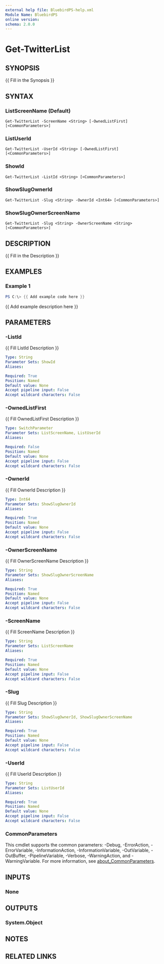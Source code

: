 ```yaml
---
external help file: BluebirdPS-help.xml
Module Name: BluebirdPS
online version:
schema: 2.0.0
---
```


# Get-TwitterList

## SYNOPSIS
{{ Fill in the Synopsis }}

## SYNTAX

### ListScreenName (Default)
```
Get-TwitterList -ScreenName <String> [-OwnedListFirst] [<CommonParameters>]
```

### ListUserId
```
Get-TwitterList -UserId <String> [-OwnedListFirst] [<CommonParameters>]
```

### ShowId
```
Get-TwitterList -ListId <String> [<CommonParameters>]
```

### ShowSlugOwnerId
```
Get-TwitterList -Slug <String> -OwnerId <Int64> [<CommonParameters>]
```

### ShowSlugOwnerScreenName
```
Get-TwitterList -Slug <String> -OwnerScreenName <String> [<CommonParameters>]
```

## DESCRIPTION
{{ Fill in the Description }}

## EXAMPLES

### Example 1
```powershell
PS C:\> {{ Add example code here }}
```

{{ Add example description here }}

## PARAMETERS

### -ListId
{{ Fill ListId Description }}

```yaml
Type: String
Parameter Sets: ShowId
Aliases:

Required: True
Position: Named
Default value: None
Accept pipeline input: False
Accept wildcard characters: False
```

### -OwnedListFirst
{{ Fill OwnedListFirst Description }}

```yaml
Type: SwitchParameter
Parameter Sets: ListScreenName, ListUserId
Aliases:

Required: False
Position: Named
Default value: None
Accept pipeline input: False
Accept wildcard characters: False
```

### -OwnerId
{{ Fill OwnerId Description }}

```yaml
Type: Int64
Parameter Sets: ShowSlugOwnerId
Aliases:

Required: True
Position: Named
Default value: None
Accept pipeline input: False
Accept wildcard characters: False
```

### -OwnerScreenName
{{ Fill OwnerScreenName Description }}

```yaml
Type: String
Parameter Sets: ShowSlugOwnerScreenName
Aliases:

Required: True
Position: Named
Default value: None
Accept pipeline input: False
Accept wildcard characters: False
```

### -ScreenName
{{ Fill ScreenName Description }}

```yaml
Type: String
Parameter Sets: ListScreenName
Aliases:

Required: True
Position: Named
Default value: None
Accept pipeline input: False
Accept wildcard characters: False
```

### -Slug
{{ Fill Slug Description }}

```yaml
Type: String
Parameter Sets: ShowSlugOwnerId, ShowSlugOwnerScreenName
Aliases:

Required: True
Position: Named
Default value: None
Accept pipeline input: False
Accept wildcard characters: False
```

### -UserId
{{ Fill UserId Description }}

```yaml
Type: String
Parameter Sets: ListUserId
Aliases:

Required: True
Position: Named
Default value: None
Accept pipeline input: False
Accept wildcard characters: False
```

### CommonParameters
This cmdlet supports the common parameters: -Debug, -ErrorAction, -ErrorVariable, -InformationAction, -InformationVariable, -OutVariable, -OutBuffer, -PipelineVariable, -Verbose, -WarningAction, and -WarningVariable. For more information, see [about_CommonParameters](http://go.microsoft.com/fwlink/?LinkID=113216).

## INPUTS

### None

## OUTPUTS

### System.Object
## NOTES

## RELATED LINKS
